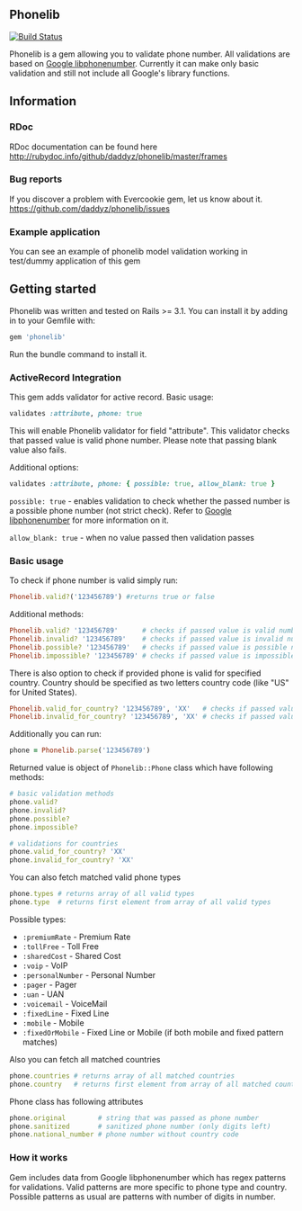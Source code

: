 ## Phonelib

[![Build Status](https://travis-ci.org/daddyz/phonelib.png?branch=master)](http://travis-ci.org/daddyz/phonelib)

Phonelib is a gem allowing you to validate phone number. All validations are based on [Google libphonenumber](http://code.google.com/p/libphonenumber/).
Currently it can make only basic validation and still not include all Google's library functions.

## Information

### RDoc

RDoc documentation can be found here
http://rubydoc.info/github/daddyz/phonelib/master/frames

### Bug reports

If you discover a problem with Evercookie gem, let us know about it.
https://github.com/daddyz/phonelib/issues

### Example application

You can see an example of phonelib model validation working in test/dummy application of this gem

## Getting started

Phonelib was written and tested on Rails >= 3.1. You can install it by adding in to your Gemfile with:

```ruby
gem 'phonelib'
```

Run the bundle command to install it.

### ActiveRecord Integration

This gem adds validator for active record.
Basic usage:
```ruby
validates :attribute, phone: true
```
This will enable Phonelib validator for field "attribute". This validator checks that passed value is valid phone number.
Please note that passing blank value also fails.

Additional options:
```ruby
validates :attribute, phone: { possible: true, allow_blank: true }
```
`possible: true` - enables validation to check whether the passed number is a possible phone number (not strict check).
Refer to [Google libphonenumber](http://code.google.com/p/libphonenumber/) for more information on it.

`allow_blank: true` - when no value passed then validation passes

### Basic usage

To check if phone number is valid simply run:

```ruby
Phonelib.valid?('123456789') #returns true or false
```

Additional methods:

```ruby
Phonelib.valid? '123456789'      # checks if passed value is valid number
Phonelib.invalid? '123456789'    # checks if passed value is invalid number
Phonelib.possible? '123456789'   # checks if passed value is possible number
Phonelib.impossible? '123456789' # checks if passed value is impossible number
```

There is also option to check if provided phone is valid for specified country.
Country should be specified as two letters country code (like "US" for United States).

```ruby
Phonelib.valid_for_country? '123456789', 'XX'   # checks if passed value is valid number for specified country
Phonelib.invalid_for_country? '123456789', 'XX' # checks if passed value is invalid number for specified country
```

Additionally you can run:

```ruby
phone = Phonelib.parse('123456789')
```

Returned value is object of `Phonelib::Phone` class which have following methods:

```ruby
# basic validation methods
phone.valid?
phone.invalid?
phone.possible?
phone.impossible?

# validations for countries
phone.valid_for_country? 'XX'
phone.invalid_for_country? 'XX'
```

You can also fetch matched valid phone types

```ruby
phone.types # returns array of all valid types
phone.type  # returns first element from array of all valid types
```

Possible types:
* `:premiumRate` - Premium Rate
* `:tollFree` - Toll Free
* `:sharedCost` - Shared Cost
* `:voip` - VoIP
* `:personalNumber` - Personal Number
* `:pager` - Pager
* `:uan` - UAN
* `:voicemail` - VoiceMail
* `:fixedLine` - Fixed Line
* `:mobile` - Mobile
* `:fixedOrMobile` - Fixed Line or Mobile (if both mobile and fixed pattern matches)

Also you can fetch all matched countries

```ruby
phone.countries # returns array of all matched countries
phone.country   # returns first element from array of all matched countries
```

Phone class has following attributes

```ruby
phone.original        # string that was passed as phone number
phone.sanitized       # sanitized phone number (only digits left)
phone.national_number # phone number without country code
```

### How it works

Gem includes data from Google libphonenumber which has regex patterns for validations.
Valid patterns are more specific to phone type and country.
Possible patterns as usual are patterns with number of digits in number.